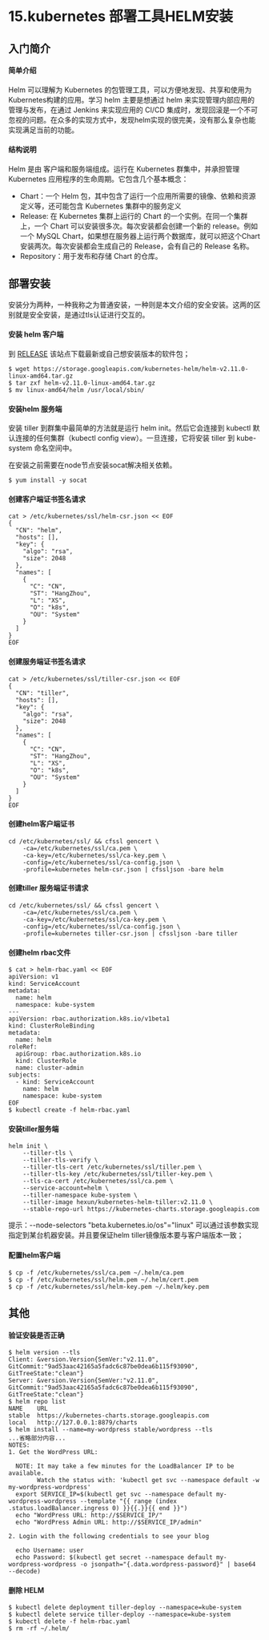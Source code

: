 # 15.kubernetes 部署工具HELM安装
## 入门简介
#### 简单介绍
Helm 可以理解为 Kubernetes 的包管理工具，可以方便地发现、共享和使用为Kubernetes构建的应用。学习 helm 主要是想通过 helm 来实现管理内部应用的管理与发布，在通过 Jenkins 来实现应用的 CI/CD 集成时，发现回滚是一个不可忽视的问题。在众多的实现方式中，发现helm实现的很完美，没有那么复杂也能实现满足当前的功能。

#### 结构说明
Helm 是由 客户端和服务端组成。运行在 Kubernetes 群集中，并承担管理 Kubernetes 应用程序的生命周期。它包含几个基本概念：  

- Chart：一个 Helm 包，其中包含了运行一个应用所需要的镜像、依赖和资源定义等，还可能包含 Kubernetes 集群中的服务定义
- Release: 在 Kubernetes 集群上运行的 Chart 的一个实例。在同一个集群上，一个 Chart
  可以安装很多次。每次安装都会创建一个新的 release。例如一个 MySQL Chart，如果想在服务器上运行两个数据库，就可以把这个Chart 安装两次。每次安装都会生成自己的 Release，会有自己的 Release 名称。
- Repository：用于发布和存储 Chart 的仓库。

## 部署安装
安装分为两种，一种我称之为普通安装，一种则是本文介绍的安全安装。这两的区别就是安全安装，是通过tls认证进行交互的。

#### 安装 helm 客户端

到 [RELEASE][1] 该站点下载最新或自己想安装版本的软件包；

```shell
$ wget https://storage.googleapis.com/kubernetes-helm/helm-v2.11.0-linux-amd64.tar.gz
$ tar zxf helm-v2.11.0-linux-amd64.tar.gz
$ mv linux-amd64/helm /usr/local/sbin/
```

#### 安装helm 服务端

安装 tiller 到群集中最简单的方法就是运行 helm init。然后它会连接到 kubectl 默认连接的任何集群（kubectl config view）。一旦连接，它将安装 tiller 到 kube-system 命名空间中。

在安装之前需要在node节点安装socat解决相关依赖。

```shell
$ yum install -y socat
```

#### 创建客户端证书签名请求

```shell
cat > /etc/kubernetes/ssl/helm-csr.json << EOF
{
  "CN": "helm",
  "hosts": [],
  "key": {
    "algo": "rsa",
    "size": 2048
  },
  "names": [
    {
      "C": "CN",
      "ST": "HangZhou",
      "L": "XS",
      "O": "k8s",
      "OU": "System"
    }
  ]
} 
EOF
```
#### 创建服务端证书签名请求
```
cat > /etc/kubernetes/ssl/tiller-csr.json << EOF
{
  "CN": "tiller",
  "hosts": [],
  "key": {
    "algo": "rsa",
    "size": 2048
  },
  "names": [
    {
      "C": "CN",
      "ST": "HangZhou",
      "L": "XS",
      "O": "k8s",
      "OU": "System"
    }
  ]
}
EOF
```
#### 创建helm客户端证书
```
cd /etc/kubernetes/ssl/ && cfssl gencert \
    -ca=/etc/kubernetes/ssl/ca.pem \
    -ca-key=/etc/kubernetes/ssl/ca-key.pem \
    -config=/etc/kubernetes/ssl/ca-config.json \
    -profile=kubernetes helm-csr.json | cfssljson -bare helm
```
#### 创建tiller 服务端证书请求
```
cd /etc/kubernetes/ssl/ && cfssl gencert \
    -ca=/etc/kubernetes/ssl/ca.pem \
    -ca-key=/etc/kubernetes/ssl/ca-key.pem \
    -config=/etc/kubernetes/ssl/ca-config.json \
    -profile=kubernetes tiller-csr.json | cfssljson -bare tiller
```
#### 创建helm rbac文件
```
$ cat > helm-rbac.yaml << EOF
apiVersion: v1
kind: ServiceAccount
metadata:
  name: helm
  namespace: kube-system
---
apiVersion: rbac.authorization.k8s.io/v1beta1
kind: ClusterRoleBinding
metadata:
  name: helm
roleRef:
  apiGroup: rbac.authorization.k8s.io
  kind: ClusterRole
  name: cluster-admin
subjects:
  - kind: ServiceAccount
    name: helm
    namespace: kube-system
EOF
$ kubectl create -f helm-rbac.yaml
```
#### 安装tiller服务端
```
helm init \
    --tiller-tls \
    --tiller-tls-verify \
    --tiller-tls-cert /etc/kubernetes/ssl/tiller.pem \
    --tiller-tls-key /etc/kubernetes/ssl/tiller-key.pem \
    --tls-ca-cert /etc/kubernetes/ssl/ca.pem \
    --service-account=helm \
    --tiller-namespace kube-system \
    --tiller-image hexun/kubernetes-helm-tiller:v2.11.0 \
    --stable-repo-url https://kubernetes-charts.storage.googleapis.com
```
提示：--node-selectors "beta.kubernetes.io/os"="linux" 可以通过该参数实现指定到某台机器安装。并且要保证helm tiller镜像版本要与客户端版本一致；
#### 配置helm客户端
```
$ cp -f /etc/kubernetes/ssl/ca.pem ~/.helm/ca.pem
$ cp -f /etc/kubernetes/ssl/helm.pem ~/.helm/cert.pem
$ cp -f /etc/kubernetes/ssl/helm-key.pem ~/.helm/key.pem
```
## 其他
#### 验证安装是否正确
```
$ helm version --tls
Client: &version.Version{SemVer:"v2.11.0", GitCommit:"9ad53aac42165a5fadc6c87be0dea6b115f93090", GitTreeState:"clean"}
Server: &version.Version{SemVer:"v2.11.0", GitCommit:"9ad53aac42165a5fadc6c87be0dea6b115f93090", GitTreeState:"clean"}
$ helm repo list
NAME  	URL                                             
stable	https://kubernetes-charts.storage.googleapis.com
local 	http://127.0.0.1:8879/charts
$ helm install --name=my-wordpress stable/wordpress --tls
...省略部分内容...
NOTES:
1. Get the WordPress URL:

  NOTE: It may take a few minutes for the LoadBalancer IP to be available.
        Watch the status with: 'kubectl get svc --namespace default -w my-wordpress-wordpress'
  export SERVICE_IP=$(kubectl get svc --namespace default my-wordpress-wordpress --template "{{ range (index .status.loadBalancer.ingress 0) }}{{.}}{{ end }}")
  echo "WordPress URL: http://$SERVICE_IP/"
  echo "WordPress Admin URL: http://$SERVICE_IP/admin"

2. Login with the following credentials to see your blog

  echo Username: user
  echo Password: $(kubectl get secret --namespace default my-wordpress-wordpress -o jsonpath="{.data.wordpress-password}" | base64 --decode)

```
#### 删除 HELM
```
$ kubectl delete deployment tiller-deploy --namespace=kube-system
$ kubectl delete service tiller-deploy --namespace=kube-system
$ kubectl delete -f helm-rbac.yaml
$ rm -rf ~/.helm/
```
[1]: https://github.com/helm/helm/releases
